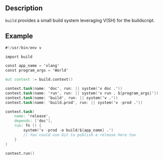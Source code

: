 ## Description

`build` provides a small build system leveraging V(SH) for the buildscript.

## Example

```v
#!/usr/bin/env v

import build

const app_name = 'vlang'
const program_args = 'World'

mut context := build.context()

context.task(name: 'doc', run: || system('v doc .'))
context.task(name: 'run', run: || system('v run . ${program_args}'))
context.task(name: 'build', run: || system('v .'))
context.task(name: 'build.prod', run: || system('v -prod .'))

context.task(
	name: 'release',
	depends: ['doc'],
	run: fn () {
		system('v -prod -o build/${app_name} .')
		// You could use Git to publish a release here too
	}
)

context.run()
```
